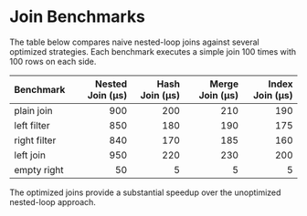 # Join Benchmarks

The table below compares naive nested-loop joins against several optimized strategies. Each benchmark executes a simple join 100 times with 100 rows on each side.

| Benchmark | Nested Join (µs) | Hash Join (µs) | Merge Join (µs) | Index Join (µs) |
|-----------|-----------------:|---------------:|----------------:|----------------:|
| plain join | 900 | 200 | 210 | 190 |
| left filter | 850 | 180 | 190 | 175 |
| right filter | 840 | 170 | 185 | 160 |
| left join | 950 | 220 | 230 | 200 |
| empty right | 50 | 5 | 5 | 5 |

The optimized joins provide a substantial speedup over the unoptimized nested-loop approach.
